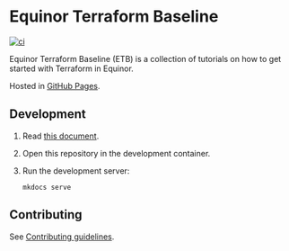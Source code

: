 # Equinor Terraform Baseline

[![ci](https://github.com/equinor/terraform-baseline/actions/workflows/ci.yml/badge.svg)](https://github.com/equinor/terraform-baseline/actions/workflows/ci.yml)

Equinor Terraform Baseline (ETB) is a collection of tutorials on how to get started with Terraform in Equinor.

Hosted in [GitHub Pages](https://equinor.github.io/terraform-baseline/).

## Development

1. Read [this document](https://code.visualstudio.com/docs/devcontainers/containers).

1. Open this repository in the development container.

1. Run the development server:

    ```console
    mkdocs serve
    ```

## Contributing

See [Contributing guidelines](CONTRIBUTING.md).
